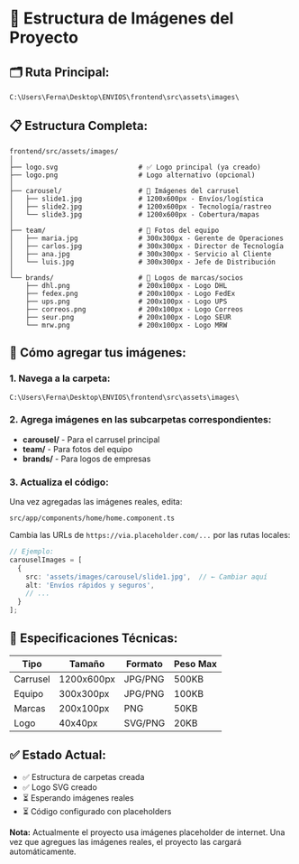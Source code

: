 # 📁 Estructura de Imágenes del Proyecto

## 🗂️ Ruta Principal:
```
C:\Users\Ferna\Desktop\ENVIOS\frontend\src\assets\images\
```

## 📋 Estructura Completa:

```
frontend/src/assets/images/
│
├── logo.svg                    # ✅ Logo principal (ya creado)
├── logo.png                    # Logo alternativo (opcional)
│
├── carousel/                   # 🎠 Imágenes del carrusel
│   ├── slide1.jpg              # 1200x600px - Envíos/logística
│   ├── slide2.jpg              # 1200x600px - Tecnología/rastreo
│   └── slide3.jpg              # 1200x600px - Cobertura/mapas
│
├── team/                       # 👥 Fotos del equipo
│   ├── maria.jpg               # 300x300px - Gerente de Operaciones
│   ├── carlos.jpg              # 300x300px - Director de Tecnología
│   ├── ana.jpg                 # 300x300px - Servicio al Cliente
│   └── luis.jpg                # 300x300px - Jefe de Distribución
│
└── brands/                     # 🏢 Logos de marcas/socios
    ├── dhl.png                 # 200x100px - Logo DHL
    ├── fedex.png               # 200x100px - Logo FedEx
    ├── ups.png                 # 200x100px - Logo UPS
    ├── correos.png             # 200x100px - Logo Correos
    ├── seur.png                # 200x100px - Logo SEUR
    └── mrw.png                 # 200x100px - Logo MRW
```

## 🚀 Cómo agregar tus imágenes:

### 1. **Navega a la carpeta:**
```
C:\Users\Ferna\Desktop\ENVIOS\frontend\src\assets\images\
```

### 2. **Agrega imágenes en las subcarpetas correspondientes:**
- **carousel/** - Para el carrusel principal
- **team/** - Para fotos del equipo  
- **brands/** - Para logos de empresas

### 3. **Actualiza el código:**
Una vez agregadas las imágenes reales, edita:
```
src/app/components/home/home.component.ts
```

Cambia las URLs de `https://via.placeholder.com/...` por las rutas locales:
```typescript
// Ejemplo:
carouselImages = [
  {
    src: 'assets/images/carousel/slide1.jpg',  // ← Cambiar aquí
    alt: 'Envíos rápidos y seguros',
    // ...
  }
];
```

## 📏 Especificaciones Técnicas:

| Tipo | Tamaño | Formato | Peso Max |
|------|--------|---------|----------|
| Carrusel | 1200x600px | JPG/PNG | 500KB |
| Equipo | 300x300px | JPG/PNG | 100KB |
| Marcas | 200x100px | PNG | 50KB |
| Logo | 40x40px | SVG/PNG | 20KB |

## ✅ Estado Actual:
- ✅ Estructura de carpetas creada
- ✅ Logo SVG creado
- ⏳ Esperando imágenes reales
- ⏳ Código configurado con placeholders

**Nota:** Actualmente el proyecto usa imágenes placeholder de internet. 
Una vez que agregues las imágenes reales, el proyecto las cargará automáticamente.